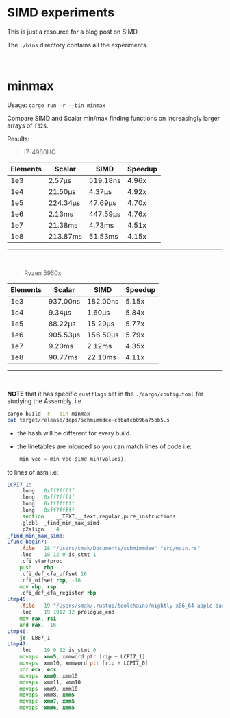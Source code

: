 # SIMD experiments

This is just a resource for a blog post on SIMD.

The `./bins` directory contains all the experiments.

<br>

# minmax

Usage: `cargo run -r --bin minmax`

Compare SIMD and Scalar min/max finding functions on increasingly larger arrays of `f32`s.

Results:
> i7-4960HQ

|     Elements |          Scalar |            SIMD |    Speedup |
|--------------|-----------------|-----------------|------------|
|          1e3 |          2.57μs |        519.18ns |      4.96x |
|          1e4 |         21.50μs |          4.37μs |      4.92x |
|          1e5 |        224.34μs |         47.69μs |      4.70x |
|          1e6 |          2.13ms |        447.59μs |      4.76x |
|          1e7 |         21.38ms |          4.73ms |      4.51x |
|          1e8 |        213.87ms |         51.53ms |      4.15x |


---
<br>

> Ryzen 5950x

|     Elements |          Scalar |            SIMD |    Speedup |
|--------------|-----------------|-----------------|------------|
|          1e3 |        937.00ns |        182.00ns |      5.15x |
|          1e4 |          9.34μs |          1.60μs |      5.84x |
|          1e5 |         88.22μs |         15.29μs |      5.77x |
|          1e6 |        905.53μs |        156.50μs |      5.79x |
|          1e7 |          9.20ms |          2.12ms |      4.35x |
|          1e8 |         90.77ms |         22.10ms |      4.11x |

---
<br>

**NOTE** that it has specific `rustflags` set in the `./cargo/config.toml` for studying the Assembly.
i.e 
```sh
cargo build -r --bin minmax
cat target/release/deps/schmimmdee-cd6afcb096a75bb5.s
```
- the hash will be different for every build.

- the linetables are inlcuded so you can match lines of code i.e:
```rust
    min_vec = min_vec.simd_min(values);
```

to lines of asm i.e:
```asm
LCPI7_1:
	.long	0xff7fffff
	.long	0xff7fffff
	.long	0xff7fffff
	.long	0xff7fffff
	.section	__TEXT,__text,regular,pure_instructions
	.globl	_find_min_max_simd
	.p2align	4
_find_min_max_simd:
Lfunc_begin7:
	.file	18 "/Users/smak/Documents/schmimmdee" "src/main.rs"
	.loc	18 12 0 is_stmt 1
	.cfi_startproc
	push	rbp
	.cfi_def_cfa_offset 16
	.cfi_offset rbp, -16
	mov	rbp, rsp
	.cfi_def_cfa_register rbp
Ltmp45:
	.file	19 "/Users/smak/.rustup/toolchains/nightly-x86_64-apple-darwin/lib/rustlib/src/rust/library/core/src/slice" "iter.rs"
	.loc	19 1912 12 prologue_end
	mov	rax, rsi
	and	rax, -16
Ltmp46:
	je	LBB7_1
Ltmp47:
	.loc	19 0 12 is_stmt 0
	movaps	xmm5, xmmword ptr [rip + LCPI7_1]
	movaps	xmm10, xmmword ptr [rip + LCPI7_0]
	xor	ecx, ecx
	movaps	xmm0, xmm10
	movaps	xmm11, xmm10
	movaps	xmm9, xmm10
	movaps	xmm8, xmm5
	movaps	xmm7, xmm5
	movaps	xmm6, xmm5
```